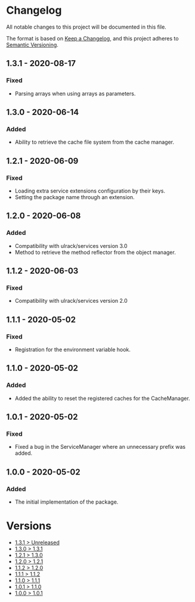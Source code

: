 # Changelog
All notable changes to this project will be documented in this file.

The format is based on [Keep a Changelog](https://keepachangelog.com/en/1.0.0/),
and this project adheres to [Semantic Versioning](https://semver.org/spec/v2.0.0.html).

## 1.3.1 - 2020-08-17

### Fixed
- Parsing arrays when using arrays as parameters.

## 1.3.0 - 2020-06-14

### Added
- Ability to retrieve the cache file system from the cache manager.

## 1.2.1 - 2020-06-09

### Fixed
- Loading extra service extensions configuration by their keys.
- Setting the package name through an extension.

## 1.2.0 - 2020-06-08

### Added
- Compatibility with ulrack/services version 3.0
- Method to retrieve the method reflector from the object manager.

## 1.1.2 - 2020-06-03

### Fixed
- Compatibility with ulrack/services version 2.0

## 1.1.1 - 2020-05-02

### Fixed
- Registration for the environment variable hook.

## 1.1.0 - 2020-05-02

### Added
- Added the ability to reset the registered caches for the CacheManager.

## 1.0.1 - 2020-05-02

### Fixed
- Fixed a bug in the ServiceManager where an unnecessary prefix was added.

## 1.0.0 - 2020-05-02

### Added
- The initial implementation of the package.

# Versions
- [1.3.1 > Unreleased](https://github.com/ulrack/kernel/compare/1.3.1...HEAD)
- [1.3.0 > 1.3.1](https://github.com/ulrack/kernel/compare/1.3.0...1.3.1)
- [1.2.1 > 1.3.0](https://github.com/ulrack/kernel/compare/1.2.1...1.3.0)
- [1.2.0 > 1.2.1](https://github.com/ulrack/kernel/compare/1.2.0...1.2.1)
- [1.1.2 > 1.2.0](https://github.com/ulrack/kernel/compare/1.1.2...1.2.0)
- [1.1.1 > 1.1.2](https://github.com/ulrack/kernel/compare/1.1.1...1.1.2)
- [1.1.0 > 1.1.1](https://github.com/ulrack/kernel/compare/1.1.0...1.1.1)
- [1.0.1 > 1.1.0](https://github.com/ulrack/kernel/compare/1.0.1...1.1.0)
- [1.0.0 > 1.0.1](https://github.com/ulrack/kernel/compare/1.0.0...1.0.1)

